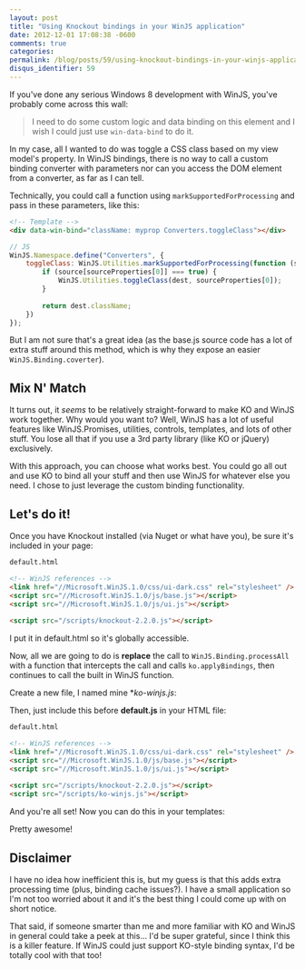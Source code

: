 ```yaml
---
layout: post
title: "Using Knockout bindings in your WinJS application"
date: 2012-12-01 17:08:38 -0600
comments: true
categories:
permalink: /blog/posts/59/using-knockout-bindings-in-your-winjs-application
disqus_identifier: 59
---
```


If you've done any serious Windows 8 development with WinJS, you've probably come across this wall:

> I need to do some custom logic and data binding on this element and I wish I could just use `win-data-bind` to do it.

In my case, all I wanted to do was toggle a CSS class based on my view model's property. In WinJS bindings, there is no way to call a custom binding converter with parameters nor can you access the DOM element from a converter, as far as I can tell.

Technically, you could call a function using `markSupportedForProcessing` and pass in these parameters, like this:

```html
<!-- Template -->
<div data-win-bind="className: myprop Converters.toggleClass"></div>
```

```js
// JS
WinJS.Namespace.define("Converters", {
    toggleClass: WinJS.Utilities.markSupportedForProcessing(function (source, sourceProperties, dest, destProperties) {
        if (source[sourceProperties[0]] === true) {
            WinJS.Utilities.toggleClass(dest, sourceProperties[0]);
        }
        
        return dest.className;
    })
});
```

But I am not sure that's a great idea (as the base.js source code has a lot of extra stuff around this method, which is why they expose an easier `WinJS.Binding.coverter`).

## Mix N' Match

It turns out, it *seems* to be relatively straight-forward to make KO and WinJS work together. Why would you want to? Well, WinJS has a lot of useful features like WinJS.Promises, utilities, controls, templates, and lots of other stuff. You lose all that if you use a 3rd party library (like KO or jQuery) exclusively.

With this approach, you can choose what works best. You could go all out and use KO to bind all your stuff and then use WinJS for whatever else you need. I chose to just leverage the custom binding functionality.

## Let's do it!

Once you have Knockout installed (via Nuget or what have you), be sure it's included in your page:

```html
default.html

<!-- WinJS references -->
<link href="//Microsoft.WinJS.1.0/css/ui-dark.css" rel="stylesheet" />
<script src="//Microsoft.WinJS.1.0/js/base.js"></script>
<script src="//Microsoft.WinJS.1.0/js/ui.js"></script>
    
<script src="/scripts/knockout-2.2.0.js"></script>
```

I put it in default.html so it's globally accessible.

Now, all we are going to do is **replace** the call to `WinJS.Binding.processAll` with a function that intercepts the call and calls `ko.applyBindings`, then continues to call the built in WinJS function.

Create a new file, I named mine **ko-winjs.js*:

<script src="https://gist.github.com/4183235.js?file=ko-winjs.js"></script>

Then, just include this before **default.js** in your HTML file:

```html
default.html

<!-- WinJS references -->
<link href="//Microsoft.WinJS.1.0/css/ui-dark.css" rel="stylesheet" />
<script src="//Microsoft.WinJS.1.0/js/base.js"></script>
<script src="//Microsoft.WinJS.1.0/js/ui.js"></script>
    
<script src="/scripts/knockout-2.2.0.js"></script>
<script src="/scripts/ko-winjs.js"></script>
```

And you're all set! Now you can do this in your templates:

<script src="https://gist.github.com/4183235.js?file=template.html"></script>

Pretty awesome!

## Disclaimer

I have no idea how inefficient this is, but my guess is that this adds extra processing time (plus, binding cache issues?). I have a small application so I'm not too worried about it and it's the best thing I could come up with on short notice.

That said, if someone smarter than me and more familiar with KO and WinJS in general could take a peek at this... I'd be super grateful, since I think this is a killer feature. If WinJS could just support KO-style binding syntax, I'd be totally cool with that too!